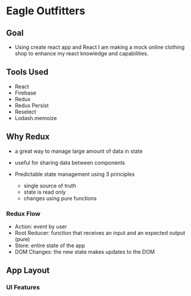 # Eagle Outfitters

## Goal

- Using create react app and React I am making a mock online clothing shop to enhance my react knowledge and capabilities.

## Tools Used

- React
- Firebase
- Redux
- Redux Persist
- Reselect
- Lodash.memoize

## Why Redux

- a great way to manage large amount of data in state

- useful for sharing data between components

- Predictable state management using 3 principles
  - single source of truth
  - state is read only
  - changes using pure functions

### Redux Flow

- Action: event by user
- Root Reducer: function that receives an input and an expected output (pure)
- Store: entire state of the app
- DOM Changes: the new state makes updates to the DOM

## App Layout

### UI Features
